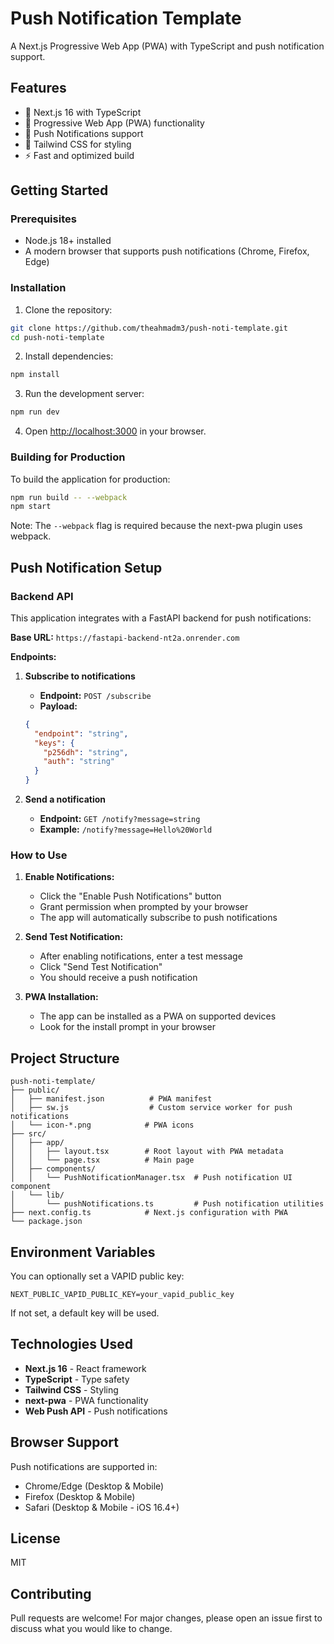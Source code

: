 # Push Notification Template

A Next.js Progressive Web App (PWA) with TypeScript and push notification support.

## Features

- 🚀 Next.js 16 with TypeScript
- 📱 Progressive Web App (PWA) functionality
- 🔔 Push Notifications support
- 💅 Tailwind CSS for styling
- ⚡ Fast and optimized build

## Getting Started

### Prerequisites

- Node.js 18+ installed
- A modern browser that supports push notifications (Chrome, Firefox, Edge)

### Installation

1. Clone the repository:
```bash
git clone https://github.com/theahmadm3/push-noti-template.git
cd push-noti-template
```

2. Install dependencies:
```bash
npm install
```

3. Run the development server:
```bash
npm run dev
```

4. Open [http://localhost:3000](http://localhost:3000) in your browser.

### Building for Production

To build the application for production:

```bash
npm run build -- --webpack
npm start
```

Note: The `--webpack` flag is required because the next-pwa plugin uses webpack.

## Push Notification Setup

### Backend API

This application integrates with a FastAPI backend for push notifications:

**Base URL:** `https://fastapi-backend-nt2a.onrender.com`

**Endpoints:**

1. **Subscribe to notifications**
   - **Endpoint:** `POST /subscribe`
   - **Payload:**
   ```json
   {
     "endpoint": "string",
     "keys": {
       "p256dh": "string",
       "auth": "string"
     }
   }
   ```

2. **Send a notification**
   - **Endpoint:** `GET /notify?message=string`
   - **Example:** `/notify?message=Hello%20World`

### How to Use

1. **Enable Notifications:**
   - Click the "Enable Push Notifications" button
   - Grant permission when prompted by your browser
   - The app will automatically subscribe to push notifications

2. **Send Test Notification:**
   - After enabling notifications, enter a test message
   - Click "Send Test Notification"
   - You should receive a push notification

3. **PWA Installation:**
   - The app can be installed as a PWA on supported devices
   - Look for the install prompt in your browser

## Project Structure

```
push-noti-template/
├── public/
│   ├── manifest.json          # PWA manifest
│   ├── sw.js                  # Custom service worker for push notifications
│   └── icon-*.png            # PWA icons
├── src/
│   ├── app/
│   │   ├── layout.tsx        # Root layout with PWA metadata
│   │   └── page.tsx          # Main page
│   ├── components/
│   │   └── PushNotificationManager.tsx  # Push notification UI component
│   └── lib/
│       └── pushNotifications.ts         # Push notification utilities
├── next.config.ts            # Next.js configuration with PWA
└── package.json
```

## Environment Variables

You can optionally set a VAPID public key:

```env
NEXT_PUBLIC_VAPID_PUBLIC_KEY=your_vapid_public_key
```

If not set, a default key will be used.

## Technologies Used

- **Next.js 16** - React framework
- **TypeScript** - Type safety
- **Tailwind CSS** - Styling
- **next-pwa** - PWA functionality
- **Web Push API** - Push notifications

## Browser Support

Push notifications are supported in:
- Chrome/Edge (Desktop & Mobile)
- Firefox (Desktop & Mobile)
- Safari (Desktop & Mobile - iOS 16.4+)

## License

MIT

## Contributing

Pull requests are welcome! For major changes, please open an issue first to discuss what you would like to change.
